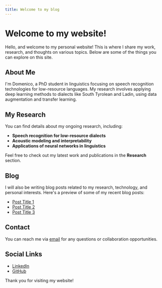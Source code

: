 ```yaml
---
title: Welcome to my blog
---
```


# Welcome to my website!

Hello, and welcome to my personal website! This is where I share my work, research, and thoughts on various topics. Below are some of the things you can explore on this site.

## About Me

I'm Domenico, a PhD student in linguistics focusing on speech recognition technologies for low-resource languages. My research involves applying deep learning methods to dialects like South Tyrolean and Ladin, using data augmentation and transfer learning.

## My Research

You can find details about my ongoing research, including:

- **Speech recognition for low-resource dialects**
- **Acoustic modeling and interpretability**
- **Applications of neural networks in linguistics**

Feel free to check out my latest work and publications in the **Research** section.

## Blog

I will also be writing blog posts related to my research, technology, and personal interests. Here's a preview of some of my recent blog posts:

- [Post Title 1](#)
- [Post Title 2](#)
- [Post Title 3](#)

## Contact

You can reach me via [email](mailto:ddecristofaro@unibz.it) for any questions or collaboration opportunities.

## Social Links

- [LinkedIn](https://www.linkedin.com/in/domenico-de-cristofaro/)
- [GitHub](https://github.com/ddecristofaro25)

Thank you for visiting my website!


